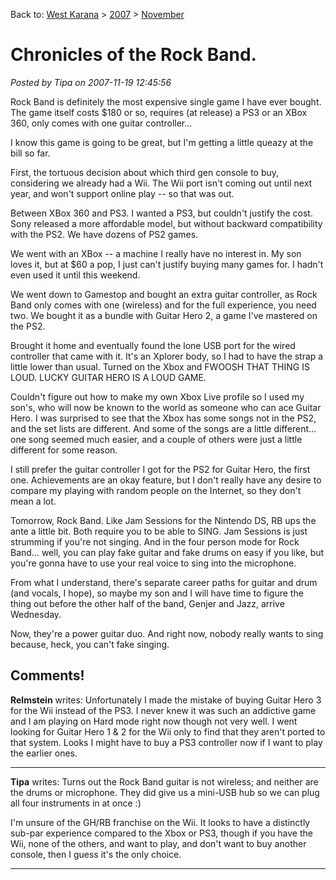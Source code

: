 Back to: [West Karana](/posts/westkarana.md) > [2007](/posts/2007/westkarana.md) > [November](./westkarana.md)
# Chronicles of the Rock Band.

*Posted by Tipa on 2007-11-19 12:45:56*

Rock Band is definitely the most expensive single game I have ever bought. The game itself costs $180 or so, requires (at release) a PS3 or an XBox 360, only comes with one guitar controller...

I know this game is going to be great, but I'm getting a little queazy at the bill so far.

First, the tortuous decision about which third gen console to buy, considering we already had a Wii. The Wii port isn't coming out until next year, and won't support online play -- so that was out.

Between XBox 360 and PS3. I wanted a PS3, but couldn't justify the cost. Sony released a more affordable model, but without backward compatibility with the PS2. We have dozens of PS2 games.

We went with an XBox -- a machine I really have no interest in. My son loves it, but at $60 a pop, I just can't justify buying many games for. I hadn't even used it until this weekend.

We went down to Gamestop and bought an extra guitar controller, as Rock Band only comes with one (wireless) and for the full experience, you need two. We bought it as a bundle with Guitar Hero 2, a game I've mastered on the PS2.

Brought it home and eventually found the lone USB port for the wired controller that came with it. It's an Xplorer body, so I had to have the strap a little lower than usual. Turned on the Xbox and FWOOSH THAT THING IS LOUD. LUCKY GUITAR HERO IS A LOUD GAME.

Couldn't figure out how to make my own Xbox Live profile so I used my son's, who will now be known to the world as someone who can ace Guitar Hero. I was surprised to see that the Xbox has some songs not in the PS2, and the set lists are different. And some of the songs are a little different... one song seemed much easier, and a couple of others were just a little different for some reason.

I still prefer the guitar controller I got for the PS2 for Guitar Hero, the first one. Achievements are an okay feature, but I don't really have any desire to compare my playing with random people on the Internet, so they don't mean a lot.

Tomorrow, Rock Band. Like Jam Sessions for the Nintendo DS, RB ups the ante a little bit. Both require you to be able to SING. Jam Sessions is just strumming if you're not singing. And in the four person mode for Rock Band... well, you can play fake guitar and fake drums on easy if you like, but you're gonna have to use your real voice to sing into the microphone.

From what I understand, there's separate career paths for guitar and drum (and vocals, I hope), so maybe my son and I will have time to figure the thing out before the other half of the band, Genjer and Jazz, arrive Wednesday.

Now, they're a power guitar duo. And right now, nobody really wants to sing because, heck, you can't fake singing.

## Comments!

**Relmstein** writes: Unfortunately I made the mistake of buying Guitar Hero 3 for the Wii instead of the PS3. I never knew it was such an addictive game and I am playing on Hard mode right now though not very well. I went looking for Guitar Hero 1 & 2 for the Wii only to find that they aren't ported to that system. Looks I might have to buy a PS3 controller now if I want to play the earlier ones.

---

**Tipa** writes: Turns out the Rock Band guitar is not wireless; and neither are the drums or microphone. They did give us a mini-USB hub so we can plug all four instruments in at once :)

I'm unsure of the GH/RB franchise on the Wii. It looks to have a distinctly sub-par experience compared to the Xbox or PS3, though if you have the Wii, none of the others, and want to play, and don't want to buy another console, then I guess it's the only choice.

---

